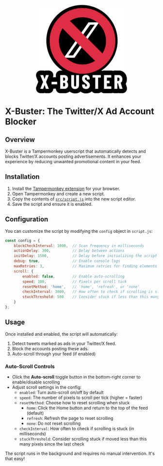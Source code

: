 <div align="center">
  <img src="assets/banner.png" alt="X-Buster Banner">
</div>

# X-Buster: The Twitter/X Ad Account Blocker

## Overview
X-Buster is a Tampermonkey userscript that automatically detects and blocks Twitter/X accounts posting advertisements. It enhances your experience by reducing unwanted promotional content in your feed. 

## Installation
1. Install the [Tampermonkey extension](https://www.tampermonkey.net/) for your browser.
2. Open Tampermonkey and create a new script.
3. Copy the contents of [`src/script.js`](src/script.js) into the new script editor.
4. Save the script and ensure it is enabled.

## Configuration
You can customize the script by modifying the `config` object in `script.js`:

```javascript
const config = {
    blockCheckInterval: 1000,  // Scan frequency in milliseconds
    actionDelay: 300,          // Delay between actions
    initDelay: 1500,           // Delay before initializing the script (only modify if Twitter/X is slow to load)
    debug: true,               // Enable console logs
    maxRetries: 3,             // Maximum retries for finding elements
    scroll: {
        enabled: false,        // Enable auto-scrolling
        speed: 100,            // Pixels per scroll tick
        resetMethod: 'home',   // 'home', 'refresh', or 'none'
        checkInterval: 3000,   // How often to check if scrolling is stuck (ms)
        stuckThreshold: 500    // Consider stuck if less than this many pixels scrolled
    }
};
```

## Usage
Once installed and enabled, the script will automatically:
1. Detect tweets marked as ads in your Twitter/X feed.
2. Block the accounts posting these ads.
3. Auto-scroll through your feed (if enabled)

### Auto-Scroll Controls
- Click the **Auto-scroll** toggle button in the bottom-right corner to enable/disable scrolling
- Adjust scroll settings in the config:
  - `enabled`: Turn auto-scroll on/off by default
  - `speed`: The number of pixels to scroll per tick (higher = faster)
  - `resetMethod`: Choose how to reset scrolling when stuck
     - `home`: Click the Home button and return to the top of the feed (default)
     - `refresh`: Refresh the page to reset scrolling
     - `none`: Do not reset scrolling
  - `checkInterval`: How often to check if scrolling is stuck (in milliseconds)
  - `stuckThreshold`: Consider scrolling stuck if moved less than this many pixels since the last check

The script runs in the background and requires no manual intervention. It's that easy! 